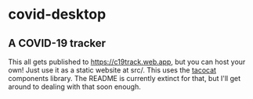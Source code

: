 # covid-desktop
## A COVID-19 tracker
This all gets published to https://c19track.web.app, but you can host your own! Just use it as a static website at src/.
This uses the [tacocat](https://npmjs.com/tacocat) components library. The README is currently extinct for that, but I'll get around to dealing with that soon enough.